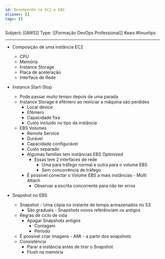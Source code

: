 ```yaml
---
id: Desempenho no EC2 e EBS
aliases: []
tags: []
---
```


Subject: [[AWS]] 
Type: [[Formação DevOps Professional]]  #aws  #linuxtips 

---
-  Composição de uma instância EC2
    -  CPU
    -  Memória
    -  Instance Storage
    -  Placa de aceleração
    -  Interface de Rede
-  Instance Start-Stop
    -  Pode passar muito tempo depois de uma parada
    -  Instance Storage é efêmero ao reiniciar a máquina são perdidos
        -  Local device
        -  Efêmero
        -  Capacidade fixa
        -  Custo incluído no tipo da instância
    -  EBS Volumes
        -  Remote Service
        -  Durável
        -  Capacidade configurável
        -  Custo separado
        -  Algumas famílias tem instâncias EBS Optimized
            -  Essas tem 2 interfaces de rede
                -  Uma para tráfego normal e outra para o volume EBS
                -  Sem concorrência de tráfego
        -  É possível conectar o Volume EBS a mais instâncias - Multi Attach
            -  Observar a escrita concorrente para não ter erros


-  Snapshot no EBS
    -  Snapshot - Uma cópia no instante de tempo armazenados no S3
        -  São graduais - Snapshots novos referênciam os antigos
    -  Regras de ciclo de vida
        -  Apagar Snapshots antigos
            -  Contagem
            -  Período
    -  É possível criar imagens - AMI - a partir dos snapshots
    -  Consistência
        -  Parar a instância antes de tirar o Snapshot 
        -  Flush na memória

